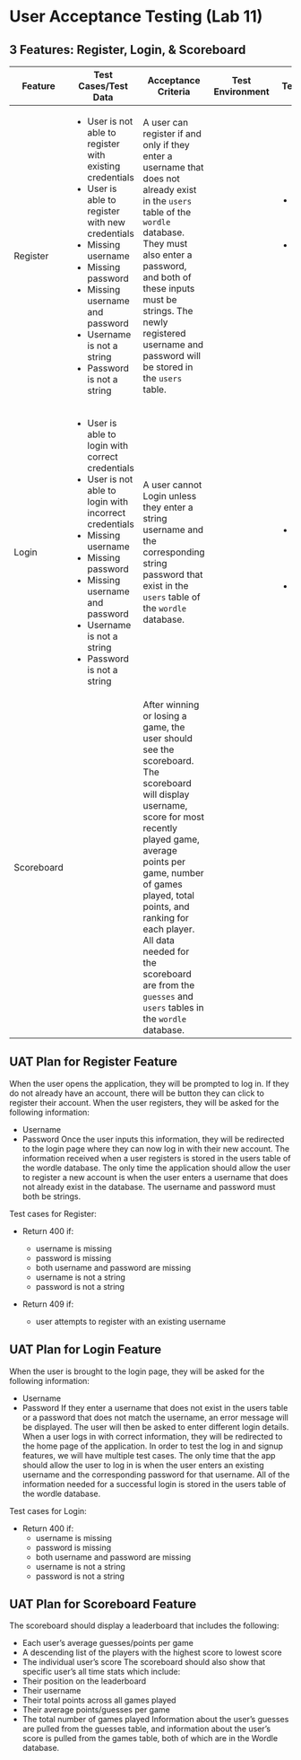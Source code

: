 # User Acceptance Testing (Lab 11)

## 3 Features: Register, Login, & Scoreboard

Feature | Test Cases/Test Data | Acceptance Criteria | Test Environment | Test Results |
--- | --- | --- | --- | --- |
Register | <ul><li>User is not able to register with existing credentials</li><li>User is able to register with new credentials</li><li>Missing username</li><li>Missing password</li><li>Missing username and password</li><li>Username is not a string</li><li>Password is not a string</li></ul>  | A user can register if and only if they enter a username that does not already exist in the <code>users</code> table of the <code>wordle</code> database. They must also enter a password, and both of these inputs must be strings. The newly registered username and password will be stored in the <code>users</code> table. |   | <ul><li>Return 409 error if first test case fails</li><li>Return 400 error if any of the remaining 6 test cases fail</li></ul>  |
Login | <ul><li>User is able to login with correct credentials</li><li>User is not able to login with incorrect credentials</li><li>Missing username</li><li>Missing password</li><li>Missing username and password</li><li>Username is not a string</li><li>Password is not a string</li></ul>  | A user cannot Login unless they enter a string username and the corresponding string password that exist in the <code>users</code> table of the <code>wordle</code> database.  |   | <ul></li>Return successful 200 response if first test case passes </li><li>Return 409 error if second test case fails</li><li>Return 400 error if any of the remaining 5 test cases fail</li></ul>  |
Scoreboard |   | After winning or losing a game, the user should see the scoreboard. The scoreboard will display username, score for most recently played game, average points per game, number of games played, total points, and ranking for each player. All data needed for the scoreboard are from the <code>guesses</code> and <code>users</code> tables in the <code>wordle</code> database.  |   |   |


## UAT Plan for Register Feature

When the user opens the application, they will be prompted to log in. If they do not already have an account, there will be button they can click to register their account. When the user registers, they will be asked for the following information:
* Username
* Password 
Once the user inputs this information, they will be redirected to the login page where they can now log in with their new account. The information received when a user registers is stored in the users table of the wordle database. The only time the application should allow the user to register a new account is when the user enters a username that does not already exist in the database. The username and password must both be strings.

Test cases for Register:

* Return 400 if:
    * username is missing
    * password is missing
    * both username and password are missing
    * username is not a string
    * password is not a string

* Return 409 if:
    * user attempts to register with an existing username


## UAT Plan for Login Feature

When the user is brought to the login page, they will be asked for the following information:
* Username
* Password
If they enter a username that does not exist in the users table or a password that does not match the username, an error message will be displayed. The user will then be asked to enter different login details. When a user logs in with correct information, they will be redirected to the home page of the application. 
In order to test the log in and signup features, we will have multiple test cases. The only time that the app should allow the user to log in is when the user enters an existing username and the corresponding password for that username. All of the information needed for a successful login is stored in the users table of the wordle database.

Test cases for Login:

* Return 400 if:
    * username is missing
    * password is missing
    * both username and password are missing
    * username is not a string
    * password is not a string
      

## UAT Plan for Scoreboard Feature

The scoreboard should display a leaderboard that includes the following:
* Each user’s average guesses/points per game
* A descending list of the players with the highest score to lowest score
* The individual user’s score
The scoreboard should also show that specific user’s all time stats which include:
* Their position on the leaderboard
* Their username
* Their total points across all games played
* Their average points/guesses per game
* The total number of games played
Information about the user’s guesses are pulled from the guesses table, and information about the user’s score is pulled from the games table, both of which are in the Wordle database.

